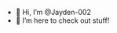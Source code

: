 - 👋 Hi, I’m @Jayden-002
- 👀 I’m here to check out stuff!

<!---
Jayden-002/Jayden-002 is a ✨ special ✨ repository because its `README.md` (this file) appears on your GitHub profile.
You can click the Preview link to take a look at your changes.
--->
